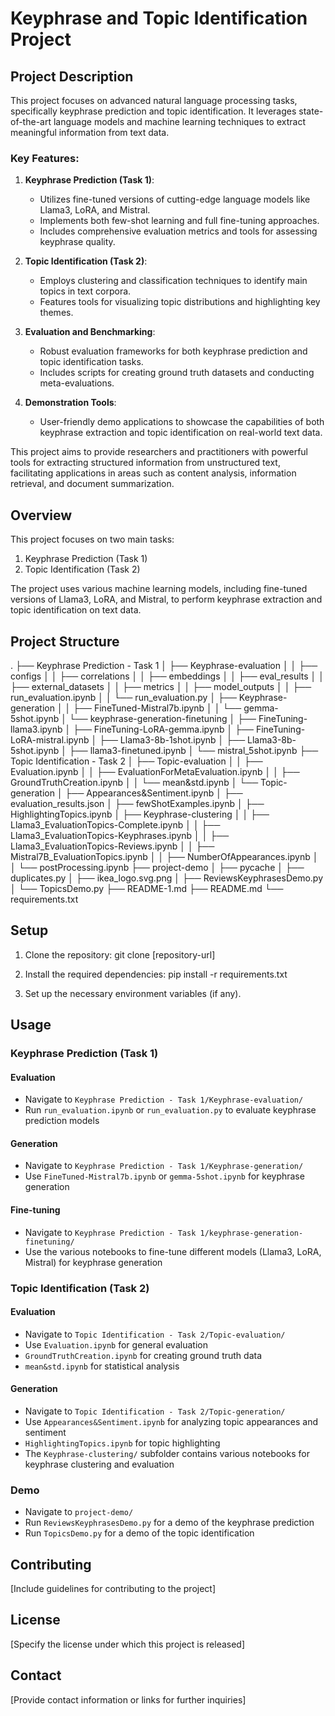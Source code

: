 # Keyphrase and Topic Identification Project

## Project Description

This project focuses on advanced natural language processing tasks, specifically keyphrase prediction and topic identification. It leverages state-of-the-art language models and machine learning techniques to extract meaningful information from text data.

### Key Features:
1. **Keyphrase Prediction (Task 1)**: 
   - Utilizes fine-tuned versions of cutting-edge language models like Llama3, LoRA, and Mistral.
   - Implements both few-shot learning and full fine-tuning approaches.
   - Includes comprehensive evaluation metrics and tools for assessing keyphrase quality.

2. **Topic Identification (Task 2)**:
   - Employs clustering and classification techniques to identify main topics in text corpora.
   - Features tools for visualizing topic distributions and highlighting key themes.

3. **Evaluation and Benchmarking**:
   - Robust evaluation frameworks for both keyphrase prediction and topic identification tasks.
   - Includes scripts for creating ground truth datasets and conducting meta-evaluations.

4. **Demonstration Tools**:
   - User-friendly demo applications to showcase the capabilities of both keyphrase extraction and topic identification on real-world text data.

This project aims to provide researchers and practitioners with powerful tools for extracting structured information from unstructured text, facilitating applications in areas such as content analysis, information retrieval, and document summarization.

## Overview

This project focuses on two main tasks:
1. Keyphrase Prediction (Task 1)
2. Topic Identification (Task 2)

The project uses various machine learning models, including fine-tuned versions of Llama3, LoRA, and Mistral, to perform keyphrase extraction and topic identification on text data.

## Project Structure
.
├── Keyphrase Prediction - Task 1
│   ├── Keyphrase-evaluation
│   │   ├── configs
│   │   ├── correlations
│   │   ├── embeddings
│   │   ├── eval_results
│   │   ├── external_datasets
│   │   ├── metrics
│   │   ├── model_outputs
│   │   ├── run_evaluation.ipynb
│   │   └── run_evaluation.py
│   ├── Keyphrase-generation
│   │   ├── FineTuned-Mistral7b.ipynb
│   │   └── gemma-5shot.ipynb
│   └── keyphrase-generation-finetuning
│       ├── FineTuning-llama3.ipynb
│       ├── FineTuning-LoRA-gemma.ipynb
│       ├── FineTuning-LoRA-mistral.ipynb
│       ├── Llama3-8b-1shot.ipynb
│       ├── Llama3-8b-5shot.ipynb
│       ├── llama3-finetuned.ipynb
│       └── mistral_5shot.ipynb
├── Topic Identification - Task 2
│   ├── Topic-evaluation
│   │   ├── Evaluation.ipynb
│   │   ├── EvaluationForMetaEvaluation.ipynb
│   │   ├── GroundTruthCreation.ipynb
│   │   └── mean&std.ipynb
│   └── Topic-generation
│       ├── Appearances&Sentiment.ipynb
│       ├── evaluation_results.json
│       ├── fewShotExamples.ipynb
│       ├── HighlightingTopics.ipynb
│       ├── Keyphrase-clustering
│       │   ├── Llama3_EvaluationTopics-Complete.ipynb
│       │   ├── Llama3_EvaluationTopics-Keyphrases.ipynb
│       │   ├── Llama3_EvaluationTopics-Reviews.ipynb
│       │   ├── Mistral7B_EvaluationTopics.ipynb
│       │   ├── NumberOfAppearances.ipynb
│       │   └── postProcessing.ipynb
├── project-demo
│   ├── pycache
│   ├── duplicates.py
│   ├── ikea_logo.svg.png
│   ├── ReviewsKeyphrasesDemo.py
│   └── TopicsDemo.py
├── README-1.md
├── README.md
└── requirements.txt

## Setup

1. Clone the repository:
git clone [repository-url]

2. Install the required dependencies:
pip install -r requirements.txt

3. Set up the necessary environment variables (if any).

## Usage

### Keyphrase Prediction (Task 1)

#### Evaluation
- Navigate to `Keyphrase Prediction - Task 1/Keyphrase-evaluation/`
- Run `run_evaluation.ipynb` or `run_evaluation.py` to evaluate keyphrase prediction models

#### Generation
- Navigate to `Keyphrase Prediction - Task 1/Keyphrase-generation/`
- Use `FineTuned-Mistral7b.ipynb` or `gemma-5shot.ipynb` for keyphrase generation

#### Fine-tuning
- Navigate to `Keyphrase Prediction - Task 1/keyphrase-generation-finetuning/`
- Use the various notebooks to fine-tune different models (Llama3, LoRA, Mistral) for keyphrase generation

### Topic Identification (Task 2)

#### Evaluation
- Navigate to `Topic Identification - Task 2/Topic-evaluation/`
- Use `Evaluation.ipynb` for general evaluation
- `GroundTruthCreation.ipynb` for creating ground truth data
- `mean&std.ipynb` for statistical analysis

#### Generation
- Navigate to `Topic Identification - Task 2/Topic-generation/`
- Use `Appearances&Sentiment.ipynb` for analyzing topic appearances and sentiment
- `HighlightingTopics.ipynb` for topic highlighting
- The `Keyphrase-clustering/` subfolder contains various notebooks for keyphrase clustering and evaluation

### Demo
- Navigate to `project-demo/`
- Run `ReviewsKeyphrasesDemo.py` for a demo of the keyphrase prediction
- Run `TopicsDemo.py` for a demo of the topic identification

## Contributing

[Include guidelines for contributing to the project]

## License

[Specify the license under which this project is released]

## Contact

[Provide contact information or links for further inquiries]